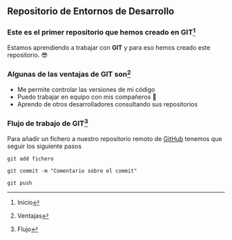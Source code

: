 ## Repositorio de Entornos de Desarrollo
### Este es el primer repositorio que hemos creado en GIT[^1]
Estamos aprendiendo a trabajar con **GIT** y para eso hemos creado este repositorio. :sunglasses:
### Algunas de las ventajas de GIT son[^2]
- Me permite controlar las versiones de mi código 
- Puedo trabajar en equipo con mis compañeros :dancers:
- Aprendo de otros desarrolladores consultando sus repositorios 
### Flujo de trabajo de GIT[^3]
Para añadir un fichero a nuestro repositorio remoto de [GitHub](https://github.com/) tenemos que seguir los siguiente pasos 
```
git add fichero
```
```
git commit -m "Comentario sobre el commit"
```
```
git push
```

[^1]: Inicio
[^2]: Ventajas
[^3]: Flujo
